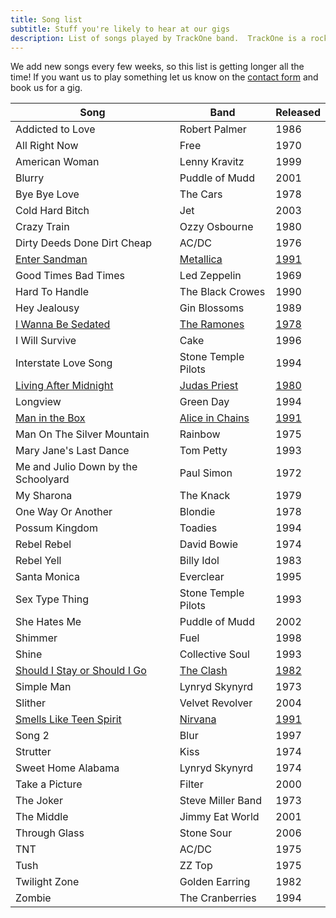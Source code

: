 ```yaml
---
title: Song list
subtitle: Stuff you're likely to hear at our gigs
description: List of songs played by TrackOne band.  TrackOne is a rock & roll cover band in Central Connecticut.
---
```


We add new songs every few weeks, so this list is getting longer all the time!
If you want us to play something let us know on the [contact form](/contact) and book us for a gig.


| Song                                 | Band                 | Released  |
|--------------------------------------|----------------------|-----------|
| Addicted to Love                     | Robert Palmer        | 1986      |
| All Right Now                        | Free                 | 1970      |
| American Woman                       | Lenny Kravitz        | 1999      |
| Blurry                               | Puddle of Mudd       | 2001      |
| Bye Bye Love                         | The Cars             | 1978      |
| Cold Hard Bitch                      | Jet                  | 2003      |
| Crazy Train                          | Ozzy Osbourne        | 1980      |
| Dirty Deeds Done Dirt Cheap          | AC/DC                | 1976      |
| [Enter Sandman][2]                   | [Metallica][2]       | [1991][2] |
| Good Times Bad Times                 | Led Zeppelin         | 1969      |
| Hard To Handle                       | The Black Crowes     | 1990      |
| Hey Jealousy                         | Gin Blossoms         | 1989      |
| [I Wanna Be Sedated][6]              | [The Ramones][6]     | [1978][6] |
| I Will Survive                       | Cake                 | 1996      |
| Interstate Love Song                 | Stone Temple Pilots  | 1994      |
| [Living After Midnight][4]           | [Judas Priest][4]    | [1980][4] |
| Longview                             | Green Day            | 1994      |
| [Man in the Box][3]                  | [Alice in Chains][3] | [1991][3] |
| Man On The Silver Mountain           | Rainbow              | 1975      |
| Mary Jane's Last Dance               | Tom Petty            | 1993      |
| Me and Julio Down by the Schoolyard  | Paul Simon           | 1972      |
| My Sharona                           | The Knack            | 1979      |
| One Way Or Another                   | Blondie              | 1978      |
| Possum Kingdom                       | Toadies              | 1994      |
| Rebel Rebel                          | David Bowie          | 1974      |
| Rebel Yell                           | Billy Idol           | 1983      |
| Santa Monica                         | Everclear            | 1995      |
| Sex Type Thing                       | Stone Temple Pilots  | 1993      |
| She Hates Me                         | Puddle of Mudd       | 2002      |
| Shimmer                              | Fuel                 | 1998      |
| Shine                                | Collective Soul      | 1993      |
| [Should I Stay or Should I Go][5]    | [The Clash][5]       | [1982][5] |
| Simple Man                           | Lynryd Skynyrd       | 1973      |
| Slither                              | Velvet Revolver      | 2004      |
| [Smells Like Teen Spirit][1]         | [Nirvana][1]         | [1991][1] |
| Song 2                               | Blur                 | 1997      |
| Strutter                             | Kiss                 | 1974      |
| Sweet Home Alabama                   | Lynryd Skynyrd       | 1974      |
| Take a Picture                       | Filter               | 2000      |
| The Joker                            | Steve Miller Band    | 1973      |
| The Middle                           | Jimmy Eat World      | 2001      |
| Through Glass                        | Stone Sour           | 2006      |
| TNT                                  | AC/DC                | 1975      |
| Tush                                 | ZZ Top               | 1975      |
| Twilight Zone                        | Golden Earring       | 1982      |
| Zombie                               | The Cranberries      | 1994      |

[1]: /2023/10/27/teen-spirit-jerrys.html "Smells Like Teen Spirit performed by TrackOne"
[2]: /2023/10/05/enter-sandman-jerrys.html "Enter Sandman performed by TrackOne"
[3]: /2023/10/01/man-in-the-box-jerrys.html "Man in the Box performed by TrackOne"
[4]: https://youtu.be/VSPkKpqZAs4?si=8dF3vf704kGDKwZJ&t=0 "Living After Midnight performed by TrackOne"
[5]: https://youtu.be/VSPkKpqZAs4?si=8dF3vf704kGDKwZJ&t=102 "Should I Stay or Should I Go performed by TrackOne"
[6]: https://youtu.be/VSPkKpqZAs4?si=YfNSUYFS94M5sg9h&t=143 "I Wanna Be Sedated performed by TrackOne"
